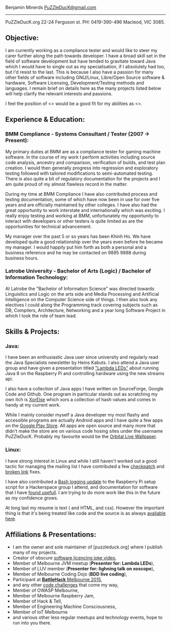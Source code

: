 
 Benjamin Minerds   PuZZleDucK@gmail.com
------------------ ----------------------
  PuZZleDucK.org    22-24 Ferguson st.
 PH: 0419-390-496   Macleod, VIC 3085.


## Objective:

I am currently working as a compliance tester and would like to steer my carer further along the path towards developer. I have a broad skill set in the field of software development but have tended to gravitate toward Java which I would have to single out as my specialisation, if I absolutely had too, but I'd resist to the last. This is because I also have a passion for many other fields of software including GNU/Linux, Libre/Open Source software & hardware, Software Licensing, Development/Testing methods and languages. I remain brief on details here as the many projects listed below will help clarify the relevant interests and passions.

I feel the position of <> would be a good fit for my abilities as <>.


## Experience & Education:

### BMM Compliance - Systems Consultant / Tester (2007 -> Present):

My primary duties at BMM are as a compliance tester for gaming machine software. In the course of my work I perform activities including source code analysis, ancestry and comparison, verification of builds, and test plan creation. I would then generally progress into regression and exploratory testing followed with tailored modifications to semi-automated testing. There is also quite a bit of regulatory documentation for the projects and I am quite proud of my almost flawless record in the matter.

During my time at BMM Compliance I have also contributed process and testing documentation, some of which have now been in use for over five years and are officially maintained by other colleges. I have also had the great opportunity to work interstate and internationally which was exciting. I really enjoy testing and working at BMM, unfortunately my opportunity to interact with developers or other testers is quite limited as are the opportunities for technical advancement.

My manager over the past 5 or so years has been Khinh Ho. We have developed quite a good relationship over the years even before he became my manager. I would happily put him forth as both a personal and a business reference and he may be contacted on 9895 9888 during business hours.


### Latrobe University - Bachelor of Arts (Logic) / Bachelor of Information Technology:

At Latrobe the "Bachelor of Information Science" was directed towards Linguistics and Logic on the arts side and Media Processing and Artificial Intelligence on the Computer Science side of things. I then also took any electives I could along the Programming track covering subjects such as DB, Compilers, Architecture, Networking and a year long Software Project in which I took the role of team lead.


## Skills & Projects:

### Java:

I have been an enthusiastic Java user since university and regularly read the Java Specialists newsletter by Heins Kabuts. I also attend a Java user group and have given a presentation titled ["Lambda LEDs"](http://puzzleduck.org/DevAdventures/da08.html) about running Java 8 on the Raspberry Pi and controlling hardware using the new streams api.

I also have a collection of Java apps I have written on SourceForge, Google Code and Github. One program in particular stands out as scratching my own itch is [XorElse](https://github.com/PuZZleDucK/XorElse) which xors a collection of hash values and comes in handy at my current work.

While I mainly consider myself a Java developer my most flashy and accessible programs are actually Android apps and I have quite a few apps on the [Google Play Store](https://play.google.com/store/apps/developer?id=PuZZleDucK+Industries.). All apps are open source and many more that didn't make the store are on various code hosing sites under the username PuZZleDucK. Probably my favourite would be the [Orbital Live Wallpaper](https://github.com/PuZZleDucK/Orbital-Live-Wallpaper).

### Linux:

I have  strong interest in Linux and while I still haven't worked out a good tactic for managing the mailing list I have contributed a few [checkpatch](http://puzzleduck.org/Linux/linux03.html) and [broken link](http://puzzleduck.org/Linux/linux04.html) fixes.

I have also contributed a [Bash logging update](http://github.com/alecthegeek/CCHS_Raspian_for_IoT) to the Raspberry Pi setup script for a Hackerspace group I attend, and documentation for software that I have [found usefull](https://github.com/KblCb/fddp). I am trying to do more work like this in the future as my confidence grows.

At long last my resume is text (<ahem> and HTML, and css<ahem>). However the important thing is that it's being treated like code and the source is as always [avaliable here](https://github.com/PuZZleDucK/Resume).

## Affiliations & Presentations:

- I am the owner and sole maintainer of [puzzleduck.org] where I publish many of my projects.
- Creator of obscure [software licencing joke video](http://youtube.com/watch?v=S5e7PjIB2lo),
- Member of Melbourne JVM meetup (**Presenter for: Lambda LEDs**),
- Member of LUV member (**Presenter for: lighning talk on xoscope**),
- Member of Melbourne Coding Dojo (**BDD live coding**),
- Participant at [**BattleHack** Melbourne 2015](http://twitter.com/braintree_dev/status/561716304819015682),
- and any other [code challenges](http://code.google.com/p/visualise-melbourne-art-timeline/) that come my way,
- Member of OWASP Melbourne,
- Member of Melbourne Raspberry Jam,
- Member of Hack & Tell,
- Member of Engineering Machine Consciousness,
- Member of IoT Melbourne
- and various other less regular meetups and technology events, hope to run into you there.


